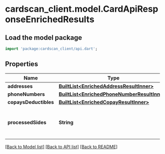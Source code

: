 # cardscan_client.model.CardApiResponseEnrichedResults

## Load the model package
```dart
import 'package:cardscan_client/api.dart';
```

## Properties
Name | Type | Description | Notes
------------ | ------------- | ------------- | -------------
**addresses** | [**BuiltList&lt;EnrichedAddressResultInner&gt;**](EnrichedAddressResultInner.md) |  | [optional] 
**phoneNumbers** | [**BuiltList&lt;EnrichedPhoneNumberResultInner&gt;**](EnrichedPhoneNumberResultInner.md) |  | [optional] 
**copaysDeductibles** | [**BuiltList&lt;EnrichedCopayResultInner&gt;**](EnrichedCopayResultInner.md) |  | [optional] 
**processedSides** | **String** | Indicates which sides of the card were processed | [optional] 

[[Back to Model list]](../README.md#documentation-for-models) [[Back to API list]](../README.md#documentation-for-api-endpoints) [[Back to README]](../README.md)



